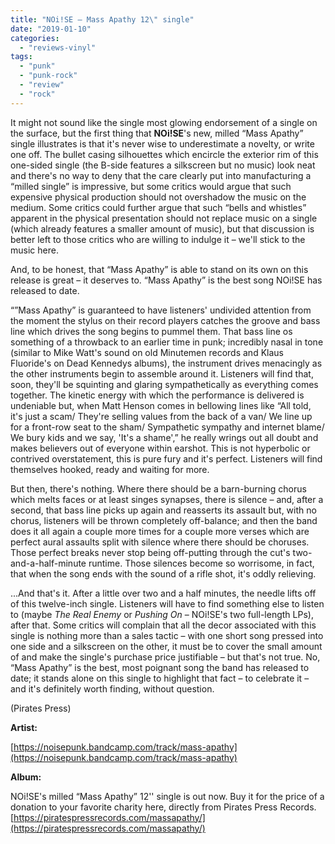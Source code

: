```yaml
---
title: "NOi!SE – Mass Apathy 12\" single"
date: "2019-01-10"
categories: 
  - "reviews-vinyl"
tags: 
  - "punk"
  - "punk-rock"
  - "review"
  - "rock"
---
```


It might not sound like the single most glowing endorsement of a single on the surface, but the first thing that **NOi!SE**'s new, milled “Mass Apathy” single illustrates is that it's never wise to underestimate a novelty, or write one off. The bullet casing silhouettes which encircle the exterior rim of this one-sided single (the B-side features a silkscreen but no music) look neat and there's no way to deny that the care clearly put into manufacturing a “milled single” is impressive, but some critics would argue that such expensive physical production should not overshadow the music on the medium. Some critics could further argue that such “bells and whistles” apparent in the physical presentation should not replace music on a single (which already features a smaller amount of music), but that discussion is better left to those critics who are willing to indulge it – we'll stick to the music here.

And, to be honest, that “Mass Apathy” is able to stand on its own on this release is great – it deserves to. “Mass Apathy” is the best song NOi!SE has released to date.

“”Mass Apathy” is guaranteed to have listeners' undivided attention from the moment the stylus on their record players catches the groove and bass line which drives the song begins to pummel them. That bass line os something of a throwback to an earlier time in punk; incredibly nasal in tone (similar to Mike Watt's sound on old Minutemen records and Klaus Fluoride's on Dead Kennedys albums), the instrument drives menacingly as the other instruments begin to assemble around it. Listeners will find that, soon, they'll be squinting and glaring sympathetically as everything comes together. The kinetic energy with which the performance is delivered is undeniable but, when Matt Henson comes in bellowing lines like “All told, it's just a scam/ They're selling values from the back of a van/ We line up for a front-row seat to the sham/ Sympathetic sympathy and internet blame/ We bury kids and we say, 'It's a shame',” he really wrings out all doubt and makes believers out of everyone within earshot. This is not hyperbolic or contrived overstatement, this is pure fury and it's perfect. Listeners will find themselves hooked, ready and waiting for more.

But then, there's nothing. Where there should be a barn-burning chorus which melts faces or at least singes synapses, there is silence – and, after a second, that bass line picks up again and reasserts its assault but, with no chorus, listeners will be thrown completely off-balance; and then the band does it all again a couple more times for a couple more verses which are perfect aural assaults split with silence where there should be choruses. Those perfect breaks never stop being off-putting through the cut's two-and-a-half-minute runtime. Those silences become so worrisome, in fact, that when the song ends with the sound of a rifle shot, it's oddly relieving.

...And that's it. After a little over two and a half minutes, the needle lifts off of this twelve-inch single. Listeners will have to find something else to listen to (maybe _The Real Enemy_ or _Pushing On_ – NOi!SE's two full-length LPs), after that. Some critics will complain that all the decor associated with this single is nothing more than a sales tactic – with one short song pressed into one side and a silkscreen on the other, it must be to cover the small amount of and make the single's purchase price justifiable – but that's not true. No, “Mass Apathy” is the best, most poignant song the band has released to date; it stands alone on this single to highlight that fact – to celebrate it – and it's definitely worth finding, without question.

(Pirates Press)

**Artist:**

[https://noisepunk.bandcamp.com/track/mass-apathy](https://noisepunk.bandcamp.com/track/mass-apathy)

**Album:**

NOi!SE's milled “Mass Apathy” 12'' single is out now. Buy it for the price of a donation to your favorite charity here, directly from Pirates Press Records. [https://piratespressrecords.com/massapathy/](https://piratespressrecords.com/massapathy/)
